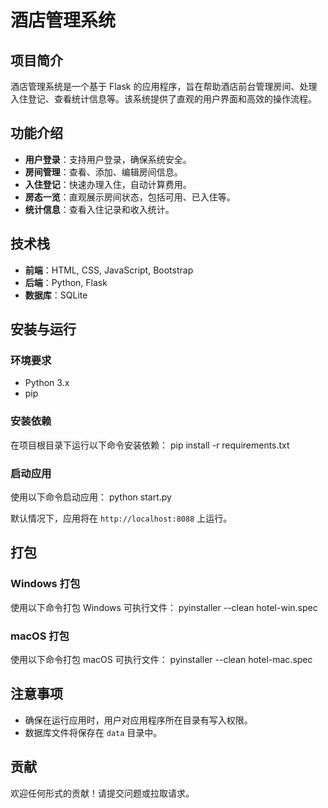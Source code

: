 # 酒店管理系统

## 项目简介

酒店管理系统是一个基于 Flask 的应用程序，旨在帮助酒店前台管理房间、处理入住登记、查看统计信息等。该系统提供了直观的用户界面和高效的操作流程。

## 功能介绍

- **用户登录**：支持用户登录，确保系统安全。
- **房间管理**：查看、添加、编辑房间信息。
- **入住登记**：快速办理入住，自动计算费用。
- **房态一览**：直观展示房间状态，包括可用、已入住等。
- **统计信息**：查看入住记录和收入统计。

## 技术栈

- **前端**：HTML, CSS, JavaScript, Bootstrap
- **后端**：Python, Flask
- **数据库**：SQLite

## 安装与运行

### 环境要求

- Python 3.x
- pip

### 安装依赖

在项目根目录下运行以下命令安装依赖：
pip install -r requirements.txt

### 启动应用
使用以下命令启动应用：
python start.py

默认情况下，应用将在 `http://localhost:8088` 上运行。

## 打包

### Windows 打包

使用以下命令打包 Windows 可执行文件：
pyinstaller --clean hotel-win.spec

### macOS 打包

使用以下命令打包 macOS 可执行文件：
pyinstaller --clean hotel-mac.spec

## 注意事项

- 确保在运行应用时，用户对应用程序所在目录有写入权限。
- 数据库文件将保存在 `data` 目录中。

## 贡献

欢迎任何形式的贡献！请提交问题或拉取请求。

